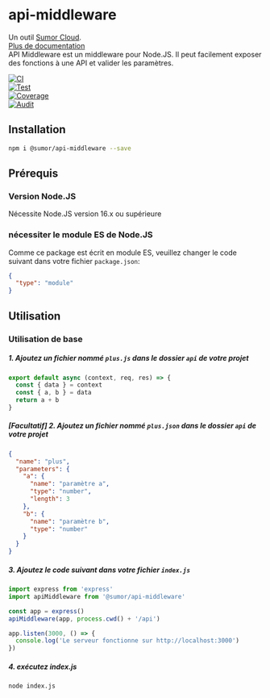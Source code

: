 # api-middleware

Un outil [Sumor Cloud](https://sumor.cloud).  
[Plus de documentation](https://sumor.cloud)  
API Middleware est un middleware pour Node.JS.
Il peut facilement exposer des fonctions à une API et valider les paramètres.

[![CI](https://github.com/sumor-cloud/api-middleware/actions/workflows/ci.yml/badge.svg)](https://github.com/sumor-cloud/api-middleware/actions/workflows/ci.yml)  
[![Test](https://github.com/sumor-cloud/api-middleware/actions/workflows/ut.yml/badge.svg)](https://github.com/sumor-cloud/api-middleware/actions/workflows/ut.yml)  
[![Coverage](https://github.com/sumor-cloud/api-middleware/actions/workflows/coverage.yml/badge.svg)](https://github.com/sumor-cloud/api-middleware/actions/workflows/coverage.yml)  
[![Audit](https://github.com/sumor-cloud/api-middleware/actions/workflows/audit.yml/badge.svg)](https://github.com/sumor-cloud/api-middleware/actions/workflows/audit.yml)

## Installation

```bash
npm i @sumor/api-middleware --save
```

## Prérequis

### Version Node.JS

Nécessite Node.JS version 16.x ou supérieure

### nécessiter le module ES de Node.JS

Comme ce package est écrit en module ES,
veuillez changer le code suivant dans votre fichier `package.json`:

```json
{
  "type": "module"
}
```

## Utilisation

### Utilisation de base

##### 1. Ajoutez un fichier nommé `plus.js` dans le dossier `api` de votre projet

```js
export default async (context, req, res) => {
  const { data } = context
  const { a, b } = data
  return a + b
}
```

##### [Facultatif] 2. Ajoutez un fichier nommé `plus.json` dans le dossier `api` de votre projet

```json
{
  "name": "plus",
  "parameters": {
    "a": {
      "name": "paramètre a",
      "type": "number",
      "length": 3
    },
    "b": {
      "name": "paramètre b",
      "type": "number"
    }
  }
}
```

##### 3. Ajoutez le code suivant dans votre fichier `index.js`

```javascript
import express from 'express'
import apiMiddleware from '@sumor/api-middleware'

const app = express()
apiMiddleware(app, process.cwd() + '/api')

app.listen(3000, () => {
  console.log('Le serveur fonctionne sur http://localhost:3000')
})
```

##### 4. exécutez index.js

```bash
node index.js
```
